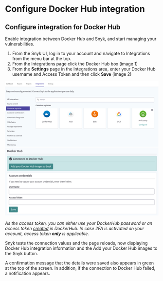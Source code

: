 # Configure Docker Hub integration

## Configure integration for Docker Hub

Enable integration between Docker Hub and Snyk, and start managing your vulnerabilities.

1. From the Snyk UI, log in to your account and navigate to Integrations from the menu bar at the top.
2. From the Integrations page click the Docker Hub box (image 1)
3. From the **Settings** page in the Integrations area, enter your Docker Hub username and Access Token and then click **Save** (image 2)

![](<../../../../../.gitbook/assets/dockerhub1 (1).png>) ![](<../../../../../.gitbook/assets/dockerhub2 (1) (1) (1) (1) (1) (1) (1) (1) (1) (1) (1) (1) (1) (1) (1) (1) (1) (1) (1) (1) (1) (1) (1) (1) (1) (1) (1) (1) (1) (1) (1) (1) (1) (1) (1) (1) (1) (1) (1) (1) (1) (1) (1) (1) (1) (1) (1) (1) (1) (1) (1) (1) (2) (2).png>)

_As the access token, you can either use your DockerHub password or an access token_ [_created_](https://docs.docker.com/docker-hub/access-tokens/) _in DockerHub. In case 2FA is activated on your account, access token **only** is applicable._

Snyk tests the connection values and the page reloads, now displaying Docker Hub integration information and the Add your Docker Hub images to the Snyk button.

A confirmation message that the details were saved also appears in green at the top of the screen. In addition, if the connection to Docker Hub failed, a notification appears.
